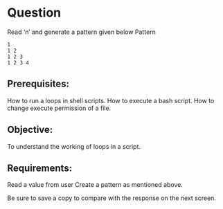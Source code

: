 # Question

Read ‘n’ and generate a pattern given below
Pattern

    1
    1 2
    1 2 3
    1 2 3 4

## Prerequisites: 

How to run a loops in shell scripts.
How to execute a bash script.
How to change execute permission of a file.

## Objective: 

To understand the working of loops in a script.

## Requirements: 

Read a value from user
Create a pattern as mentioned above.

Be sure to save a copy to compare with the response on the next screen.